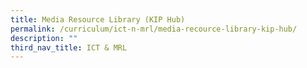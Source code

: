 ```yaml
---
title: Media Resource Library (KIP Hub)
permalink: /curriculum/ict-n-mrl/media-recource-library-kip-hub/
description: ""
third_nav_title: ICT & MRL
---
```

